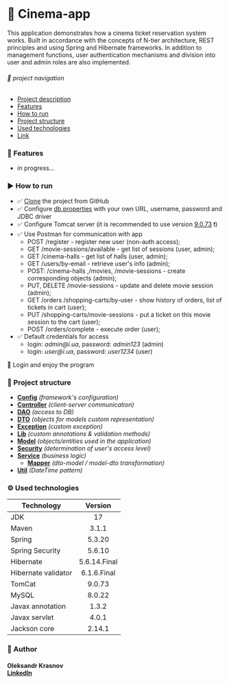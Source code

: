 # 🎦 Cinema-app
This application demonstrates how a cinema ticket reservation system works. 
Built in accordance with the concepts of N-tier architecture,
REST principles and using Spring and Hibernate frameworks.
In addition to management functions, user authentication mechanisms 
and division into user and admin roles are also implemented.

######  🔗 _project navigation_
- [Project description](#-cinema-app)
- [Features](#-features)
- [How to run](#-how-to-run)
- [Project structure](#-project-structure)
- [Used technologies](#-used-technologies)
- [Link](#-author)


### 💫 Features

- in progress...

### ▶️ How to run
- ✅ [Clone](https://github.com/redmanO-o/cinema-app/fork) the project from GitHub
- ✅ Configure [db.properties](src/main/resources/db.properties)
   with your own URL, username, password and JDBC driver 
- ✅ Configure Tomcat server (it is recommended to use version
   [9.0.73](https://tomcat.apache.org/download-90.cgi#9.0.73) ❗️)
- ✅ Use Postman for communication with app
  - POST /register - register new user (non-auth access);
  - GET /movie-sessions/available - get list of sessions (user, admin);
  - GET /cinema-halls - get list of halls (user, admin);
  - GET /users/by-email - retrieve user's info (admin);
  - POST: /cinema-halls ,/movies, /movie-sessions - create corresponding objects (admin);
  - PUT, DELETE /movie-sessions - update and delete movie session (admin);
  - GET /orders /shopping-carts/by-user - show history of orders, list of tickets in cart (user);
  - PUT /shopping-carts/movie-sessions - put a ticket on this movie session to the cart (user);
  - POST /orders/complete - execute order (user);
- ✅ Default credentials for access
  -  login: _admin@i.ua_, password: _admin123_ (admin)
  -  login: _user@i.ua_, password: _user1234_ (user)
     
🚀 Login and enjoy the program

### 📂 Project structure
+ [**Config**](src/main/java/cinema/config)
  _(framework's configuration)_
+ [**Controller**](src/main/java/cinema/controller) 
_(client-server communication)_
+ [**DAO**](src/main/java/cinema/dao) 
_(access to DB)_
+ [**DTO**](src/main/java/cinema/dto) 
_(objects for models custom representation)_
+ [**Exception**](src/main/java/cinema/exception) 
_(custom exception)_
+ [**Lib**](src/main/java/cinema/lib) 
_(custom annotations & validation methods)_
+ [**Model**](src/main/java/cinema/model) 
_(objects/entities used in the application)_
+ [**Security**]() 
_(determination of user's access level)_
+ [**Service**](src/main/java/cinema/service) 
_(business logic)_
  + [**Mapper**](src/main/java/cinema/service/mapper) 
  _(dto-model / model-dto transformation)_ 
+ [**Util**](src/main/java/cinema/util) 
_(DateTime pattern)_

### ⚙️ Used technologies

| Technology          |   Version    |
|---------------------|:------------:|
| JDK                 |      17      |
| Maven               |    3.1.1     |
| Spring              |    5.3.20    |
| Spring Security     |    5.6.10    |
| Hibernate           | 5.6.14.Final |
| Hibernate validator | 6.1.6.Final  |
| TomCat              |    9.0.73    |
| MySQL               |    8.0.22    |
| Javax annotation    |    1.3.2     |
| Javax servlet       |    4.0.1     |
| Jackson core        |    2.14.1    |


### 📌 Author
#### Oleksandr Krasnov <br/>[LinkedIn](https://www.linkedin.com/in/oleksandr-krasnov-106415234)